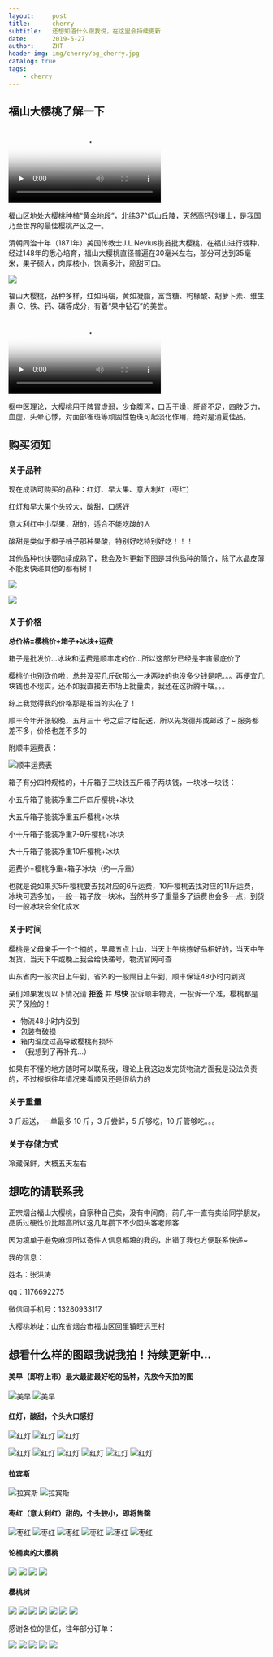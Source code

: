 ```yaml
---
layout:     post
title:      cherry
subtitle:   还想知道什么跟我说，在这里会持续更新
date:       2019-5-27
author:     ZHT
header-img: img/cherry/bg_cherry.jpg
catalog: true
tags:
    - cherry
---
```


## 福山大樱桃了解一下

<video id="video" controls="" preload="none" poster="https://s2.ax1x.com/2019/05/27/VZoN9S.png">
<source id="mp4" src="https://ytzht.github.io/img/cherry/1.mp4" type="video/mp4">
</video>

福山区地处大樱桃种植“黄金地段”，北纬37°低山丘陵，天然高钙砂壤土，是我国乃至世界的最佳樱桃产区之一。

清朝同治十年（1871年）美国传教士J.L.Nevius携首批大樱桃，在福山进行栽种，经过148年的悉心培育，福山大樱桃直径普遍在30毫米左右，部分可达到35毫米，果子硕大，肉厚核小，饱满多汁，脆甜可口。

![](https://s2.ax1x.com/2019/05/27/VZoq3D.jpg)

福山大樱桃，品种多样，红如玛瑙，黄如凝脂，富含糖、枸椽酸、胡萝卜素、维生素 C、铁、钙、磷等成分，有着“果中钻石”的美誉。

<video id="video" controls="" preload="none" poster="https://s2.ax1x.com/2019/05/27/VZoYh8.jpg">
<source id="mp4" src="https://ytzht.github.io/img/cherry/2.mp4.jpg" type="video/mp4">
</video>

据中医理论，大樱桃用于脾胃虚弱，少食腹泻，口舌干燥，肝肾不足，四肢乏力，血虚，头晕心悸，对面部雀斑等顽固性色斑可起淡化作用，绝对是消夏佳品。



## 购买须知

### 关于品种

现在成熟可购买的品种：红灯、早大果、意大利红（枣红）

红灯和早大果个头较大，酸甜，口感好

意大利红中小型果，甜的，适合不能吃酸的人

酸甜是类似于橙子柚子那种果酸，特别好吃特别好吃！！！

其他品种也快要陆续成熟了，我会及时更新下图是其他品种的简介，除了水晶皮薄不能发快递其他的都有树！

![](https://s2.ax1x.com/2019/05/27/VZo4BR.jpg)

![](https://s2.ax1x.com/2019/05/27/VZooAx.jpg)


### 关于价格

**总价格=樱桃价+箱子+冰块+运费**

箱子是批发价...冰块和运费是顺丰定的价...所以这部分已经是宇宙最底价了

樱桃价也别砍价啦，总共没买几斤砍那么一块两块的也没多少钱是吧。。。再便宜几块钱也不现实，还不如我直接去市场上批量卖，我还在这折腾干啥。。。

综上我觉得我的价格那是相当的实在了！

顺丰今年开张较晚，五月三十 号之后才给配送，所以先发德邦或邮政了~
服务都差不多，价格也差不多的

附顺丰运费表：

![顺丰运费表](https://s2.ax1x.com/2019/05/27/VZo74K.jpg)

箱子有分四种规格的，十斤箱子三块钱五斤箱子两块钱，一块冰一块钱：

小五斤箱子能装净重三斤四斤樱桃+冰块

大五斤箱子能装净重五斤樱桃+冰块

小十斤箱子能装净重7-9斤樱桃+冰块

大十斤箱子能装净重10斤樱桃+冰块

运费价=樱桃净重+箱子冰块（约一斤重）

也就是说如果买5斤樱桃要去找对应的6斤运费，10斤樱桃去找对应的11斤运费，冰块可选多加，一般一箱子放一块冰，当然并多了重量多了运费也会多一点，到货时一般冰块会全化成水

### 关于时间
樱桃是父母亲手一个个摘的，早晨五点上山，当天上午挑拣好品相好的，当天中午发货，当天下午或晚上我会给快递号，物流官网可查

山东省内一般次日上午到，省外的一般隔日上午到，顺丰保证48小时内到货

亲们如果发现以下情况请 **拒签** 并 **尽快** 投诉顺丰物流，一投诉一个准，樱桃都是买了保险的！

- 物流48小时内没到
- 包装有破损
- 箱内温度过高导致樱桃有损坏
- （我想到了再补充...）

如果有不懂的地方随时可以联系我，理论上我这边发完货物流方面我是没法负责的，不过根据往年情况来看顺风还是很给力的

### 关于重量
3 斤起送，一单最多 10 斤，3 斤尝鲜，5 斤够吃，10 斤管够吃。。。

### 关于存储方式
冷藏保鲜，大概五天左右

## 想吃的请联系我

正宗烟台福山大樱桃，自家种自己卖，没有中间商，前几年一直有卖给同学朋友，品质过硬性价比超高所以这几年攒下不少回头客老顾客

因为填单子避免麻烦所以寄件人信息都填的我的，出错了我也方便联系快递~

我的信息：

姓名：张洪涛

qq：1176692275

微信同手机号：13280933117

大樱桃地址：山东省烟台市福山区回里镇旺远王村

## 想看什么样的图跟我说我拍！持续更新中...

#### 美早（即将上市）最大最甜最好吃的品种，先放今天拍的图

![美早](https://s2.ax1x.com/2019/05/30/VKIkjO.jpg)
![美早](https://s2.ax1x.com/2019/05/30/VKIEuD.jpg)

#### 红灯，酸甜，个头大口感好

![红灯](https://s2.ax1x.com/2019/05/30/VKWQI0.jpg)
![红灯](https://s2.ax1x.com/2019/05/30/VKWKZn.jpg)
![红灯](https://s2.ax1x.com/2019/05/30/VKWMaq.jpg)

![红灯](https://ytzht.github.io/img/cherry/hongdeng1.jpg)
![红灯](https://s2.ax1x.com/2019/05/27/VZohu9.jpg)
![红灯](https://s2.ax1x.com/2019/05/27/VZo5H1.jpg)
![红灯](https://ytzht.github.io/img/cherry/hongdeng5.jpg)
![红灯](https://s2.ax1x.com/2019/05/27/VZoRc4.jpg)
![红灯](https://s2.ax1x.com/2019/05/27/VZoU1g.jpg)

#### 拉宾斯

![拉宾斯](https://s2.ax1x.com/2019/05/30/VK5D7d.jpg)
![拉宾斯](https://s2.ax1x.com/2019/05/30/VK5sAA.jpg)

#### 枣红（意大利红）甜的，个头较小，即将售罄

![枣红](https://s2.ax1x.com/2019/05/27/VZHnpT.jpg)
![枣红](https://s2.ax1x.com/2019/05/27/VZHA7n.jpg)
![枣红](https://s2.ax1x.com/2019/05/27/VZHehV.jpg)
![枣红](https://s2.ax1x.com/2019/05/28/Ve3hfH.jpg)
![枣红](https://s2.ax1x.com/2019/05/28/Ve3fte.jpg)
![枣红](https://s2.ax1x.com/2019/05/28/Ve3WkD.jpg)

#### 论桶卖的大樱桃

![](https://s2.ax1x.com/2019/05/27/VZosA0.jpg)
![](https://s2.ax1x.com/2019/05/27/VZoBBn.jpg)
![](https://s2.ax1x.com/2019/05/27/VZodXj.jpg)
![](https://s2.ax1x.com/2019/05/27/VZoacQ.jpg)

#### 樱桃树

![](https://s2.ax1x.com/2019/05/27/VZoOjH.jpg)
![](https://s2.ax1x.com/2019/05/27/VZoxHI.jpg)
![](https://s2.ax1x.com/2019/05/27/VZojud.jpg)
![](https://s2.ax1x.com/2019/05/27/VZTpUP.jpg)
![](https://s2.ax1x.com/2019/05/27/VZovDA.jpg)
![](https://s2.ax1x.com/2019/05/27/VZTSEt.jpg)
![](https://s2.ax1x.com/2019/05/27/VZo23F.jpg)

感谢各位的信任，往年部分订单：

![](https://s2.ax1x.com/2019/05/27/VZog9U.jpg)
![](https://s2.ax1x.com/2019/05/27/VZo6hT.jpg)
![](https://s2.ax1x.com/2019/05/27/VZoyNV.jpg)
![](https://s2.ax1x.com/2019/05/27/VZoD7q.jpg)
![](https://s2.ax1x.com/2019/05/27/VZo0ns.jpg)
